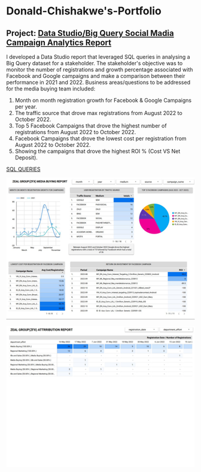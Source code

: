 # Donald-Chishakwe's-Portfolio

## Project: [Data Studio/Big Query Social Madia Campaign Analytics Report](https://github.com/dchishakwe/Social-Media-Campaign-Analytics-Report)

I developed a Data Studio report that leveraged SQL queries in analysing a Big Query dataset for a stakeholder. The stakeholder's objective was to monitor the number of registrations and growth percentage associated with Facebook and Google campaigns and make a comparison between their performance in 2021 and 2022. Business areas/questions to be addressed for the media buying team included:

1. Month on month registration growth for Facebook & Google Campaigns per year.
2. The traffic source that drove max registrations from August 2022 to October 2022. 
3. Top 5 Facebook Campaigns that drove the highest number of registrations from August 2022 to October 2022.
4. Facebook Campaigns that drove the lowest cost per registration from August 2022 to October 2022.
5. Showing the campaigns that drove the highest ROI % (Cost VS Net Deposit).

[SQL QUERIES](https://www.example.com)

![ZEAL PROJECT DASHBOARD](https://github.com/dchishakwe/Social-Media-Campaign-Analytics-Report/blob/main/ZEAL%20PROJECT%20DASHBOARD%20PAGE%201.jpg)

![ZEAL PROJECT DASHBOARD](https://github.com/dchishakwe/Social-Media-Campaign-Analytics-Report/blob/main/ZEAL%20PROJECT%20DASHBOARD%20PAGE%202.jpg)
